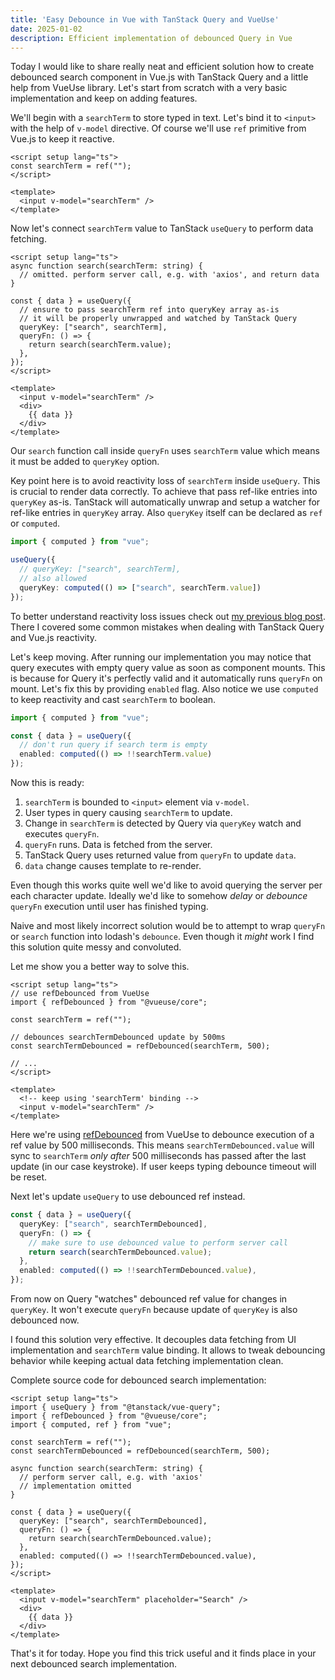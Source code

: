 ```yaml
---
title: 'Easy Debounce in Vue with TanStack Query and VueUse'
date: 2025-01-02
description: Efficient implementation of debounced Query in Vue
---
```


Today I would like to share really neat and efficient solution how to create debounced search component in Vue.js with TanStack Query and a little help from VueUse library. Let's start from scratch with a very basic implementation and keep on adding features.

We'll begin with a `searchTerm` to store typed in text. Let's bind it to `<input>` with the help of `v-model` directive. Of course we'll use `ref` primitive from Vue.js to keep it reactive.

```vue
<script setup lang="ts">
const searchTerm = ref("");
</script>

<template>
  <input v-model="searchTerm" />
</template>
```

Now let's connect `searchTerm` value to TanStack `useQuery` to perform data fetching.

```vue
<script setup lang="ts">
async function search(searchTerm: string) {
  // omitted. perform server call, e.g. with 'axios', and return data
}

const { data } = useQuery({
  // ensure to pass searchTerm ref into queryKey array as-is
  // it will be properly unwrapped and watched by TanStack Query
  queryKey: ["search", searchTerm],
  queryFn: () => {
    return search(searchTerm.value);
  },
});
</script>

<template>
  <input v-model="searchTerm" />
  <div>
    {{ data }}
  </div>
</template>
```

Our `search` function call inside `queryFn` uses `searchTerm` value which means it must be added to `queryKey` option.

Key point here is to avoid reactivity loss of `searchTerm` inside `useQuery`. This is crucial to render data correctly. To achieve that pass ref-like entries into `queryKey` as-is. TanStack will automatically unwrap and setup a watcher for ref-like entries in `queryKey` array. Also `queryKey` itself can be declared as `ref` or `computed`.

```ts
import { computed } from "vue";

useQuery({
  // queryKey: ["search", searchTerm],
  // also allowed
  queryKey: computed(() => ["search", searchTerm.value])
});
```

To better understand reactivity loss issues check out [my previous blog post](/blog/common-mistakes-in-tanstack-query-and-vuejs-composition-api). There I covered some common mistakes when dealing with TanStack Query and Vue.js reactivity.

Let's keep moving. After running our implementation you may notice that query executes with empty query value as soon as component mounts. This is because for Query it's perfectly valid and it automatically runs `queryFn` on mount. Let's fix this by providing `enabled` flag. Also notice we use `computed` to keep reactivity and cast `searchTerm` to boolean.

```ts
import { computed } from "vue";

const { data } = useQuery({
  // don't run query if search term is empty
  enabled: computed(() => !!searchTerm.value)
});
```

Now this is ready:
1. `searchTerm` is bounded to `<input>` element via `v-model`.
1. User types in query causing `searchTerm` to update.
1. Change in `searchTerm` is detected by Query via `queryKey` watch and executes `queryFn`.
1. `queryFn` runs. Data is fetched from the server.
1. TanStack Query uses returned value from `queryFn` to update `data`.
1. `data` change causes template to re-render.

Even though this works quite well we'd like to avoid querying the server per each character update. Ideally we'd like to somehow _delay_ or _debounce_ `queryFn` execution until user has finished typing.

Naive and most likely incorrect solution would be to attempt to wrap `queryFn` or `search` function into lodash's `debounce`. Even though it _might_ work I find this solution quite messy and convoluted.

Let me show you a better way to solve this.

```vue
<script setup lang="ts">
// use refDebounced from VueUse
import { refDebounced } from "@vueuse/core";

const searchTerm = ref("");

// debounces searchTermDebounced update by 500ms
const searchTermDebounced = refDebounced(searchTerm, 500);

// ...
</script>

<template>
  <!-- keep using 'searchTerm' binding -->
  <input v-model="searchTerm" />
</template>
```

Here we're using [refDebounced](https://vueuse.org/shared/refDebounced/) from VueUse to debounce execution of a ref value by 500 milliseconds. This means `searchTermDebounced.value` will sync to `searchTerm` _only after_ 500 milliseconds has passed after the last update (in our case keystroke). If user keeps typing debounce timeout will be reset.

Next let's update `useQuery` to use debounced ref instead.

```ts
const { data } = useQuery({
  queryKey: ["search", searchTermDebounced],
  queryFn: () => {
    // make sure to use debounced value to perform server call
    return search(searchTermDebounced.value);
  },
  enabled: computed(() => !!searchTermDebounced.value),
});
```

From now on Query "watches" debounced ref value for changes in `queryKey`. It won't execute `queryFn` because update of `queryKey` is also debounced now.

I found this solution very effective. It decouples data fetching from UI implementation and `searchTerm` value binding. It allows to tweak debouncing behavior while keeping actual data fetching implementation clean.

Complete source code for debounced search implementation:
```vue
<script setup lang="ts">
import { useQuery } from "@tanstack/vue-query";
import { refDebounced } from "@vueuse/core";
import { computed, ref } from "vue";

const searchTerm = ref("");
const searchTermDebounced = refDebounced(searchTerm, 500);

async function search(searchTerm: string) {
  // perform server call, e.g. with 'axios'
  // implementation omitted
}

const { data } = useQuery({
  queryKey: ["search", searchTermDebounced],
  queryFn: () => {
    return search(searchTermDebounced.value);
  },
  enabled: computed(() => !!searchTermDebounced.value),
});
</script>

<template>
  <input v-model="searchTerm" placeholder="Search" />
  <div>
    {{ data }}
  </div>
</template>
```

That's it for today. Hope you find this trick useful and it finds place in your next debounced search implementation.
